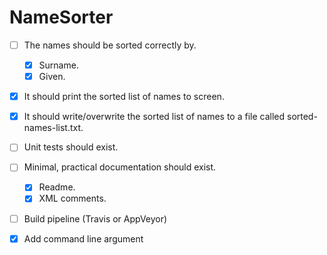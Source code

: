 # NameSorter

- [ ] The names should be sorted correctly by. 
	- [x] Surname.
	- [x] Given.
- [x] It should print the sorted list of names to screen.
- [x] It should write/overwrite the sorted list of names to a file called sorted-names-list.txt.
- [ ] Unit tests should exist.
- [ ] Minimal, practical documentation should exist.
	- [x] Readme.
	- [x] XML comments.
- [ ] Build pipeline (Travis or AppVeyor)
- [x] Add command line argument







